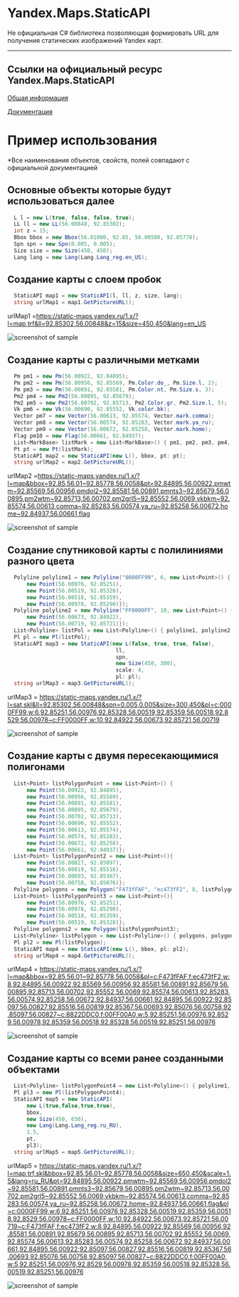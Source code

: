 # Yandex.Maps.StaticAPI
Не официальная C# библиотека позволяющая формировать URL для получения статических изображений Yandex карт.
***
Ссылки на официальный ресурс Yandex.Maps.StaticAPI
-
[Общая информация](https://tech.yandex.ru/maps/staticapi/?from=mapsapi)

[Документация](https://tech.yandex.ru/maps/doc/staticapi/1.x/dg/concepts/input_params-docpage/)

Пример использования
=
*Все наименования объектов, свойств, полей совпадают с официальной документацией

Основные объекты которые будут использоваться далее
-
```C#
  L l = new L(true, false, false, true);
  LL ll = new LL(56.00848, 92.85302);
  int z = 15;
  Bbox bbox = new Bbox(56.01000, 92.85, 56.00580, 92.85778);
  Spn spn = new Spn(0.005, 0.005);
  Size size = new Size(450, 450);
  Lang lang = new Lang(Lang.Lang_reg.en_US);
```

Создание карты с слоем пробок
-
```C#
  StaticAPI map1 = new StaticAPI(l, ll, z, size, lang);
  string urlMap1 = map1.GetPictureURL();
```
urlMap1 =https://static-maps.yandex.ru/1.x/?l=map,trf&ll=92.85302,56.00848&z=15&size=450,450&lang=en_US

![screenshot of sample](https://static-maps.yandex.ru/1.x/?l=map,trf&ll=92.85302,56.00848&z=15&size=450,450&lang=en_US)

Создание карты с различными метками
-
```C#
  Pm pm1 = new Pm(56.00922, 92.84895);
  Pm pm2 = new Pm(56.00956, 92.85569, Pm.Color.do_, Pm.Size.l, 2);
  Pm pm3 = new Pm(56.00891, 92.85581, Pm.Color.nt, Pm.Size.s, 3);
  Pm2 pm4 = new Pm2(56.00895, 92.85679);
  Pm2 pm5 = new Pm2(56.00702, 92.85713, Pm2.Color.gr, Pm2.Size.l, 5);
  Vk pm6 = new Vk(56.00690, 92.85552, Vk.color.bk);
  Vector pm7 = new Vector(56.00613, 92.85574, Vector.mark.comma);
  Vector pm8 = new Vector(56.00574, 92.85283, Vector.mark.ya_ru);
  Vector pm9 = new Vector(56.00672, 92.85258, Vector.mark.home);
  Flag pm10 = new Flag(56.00661, 92.84937);
  List<MarkBase> listMark = new List<MarkBase>() { pm1, pm2, pm3, pm4, pm5, pm6, pm7, pm8, pm9, pm10 };
  Pt pt = new Pt(listMark);
  StaticAPI map2 = new StaticAPI(new L(), bbox, pt: pt);
  string urlMap2 = map2.GetPictureURL();
```
urlMap2 =https://static-maps.yandex.ru/1.x/?l=map&bbox=92.85,56.01~92.85778,56.0058&pt=92.84895,56.00922,pmwtm~92.85569,56.00956,pmdol2~92.85581,56.00891,pmnts3~92.85679,56.00895,pm2wtm~92.85713,56.00702,pm2grl5~92.85552,56.0069,vkbkm~92.85574,56.00613,comma~92.85283,56.00574,ya_ru~92.85258,56.00672,home~92.84937,56.00661,flag

![screenshot of sample](https://static-maps.yandex.ru/1.x/?l=map&bbox=92.85,56.01~92.85778,56.0058&pt=92.84895,56.00922,pmwtm~92.85569,56.00956,pmdol2~92.85581,56.00891,pmnts3~92.85679,56.00895,pm2wtm~92.85713,56.00702,pm2grl5~92.85552,56.0069,vkbkm~92.85574,56.00613,comma~92.85283,56.00574,ya_ru~92.85258,56.00672,home~92.84937,56.00661,flag)

Создание спутниковой карты с полилиниями разного цвета
-
```C#
  Polyline polyline1 = new Polyline("0000FF99", 6, new List<Point>() {
      new Point(56.00976, 92.85251),
      new Point(56.00519, 92.85328),
      new Point(56.00518, 92.85359),
      new Point(56.00978, 92.85290)});
  Polyline polyline2 = new Polyline("FF0000FF", 10, new List<Point>() {
      new Point(56.00673, 92.84922),
      new Point(56.00719, 92.85721)});
  List<Polyline> listPol = new List<Polyline>() { polyline1, polyline2 };
  Pl pl = new Pl(listPol);
  StaticAPI map3 = new StaticAPI(new L(false, true, true, false),
                                  ll,
                                  spn,
                                  new Size(450, 300),
                                  scale: 4,
                                  pl: pl);
  string urlMap3 = map3.GetPictureURL();
```
urlMap3 = https://static-maps.yandex.ru/1.x/?l=sat,skl&ll=92.85302,56.00848&spn=0.005,0.005&size=300,450&pl=c:0000FF99,w:6,92.85251,56.00976,92.85328,56.00519,92.85359,56.00518,92.8529,56.00978~c:FF0000FF,w:10,92.84922,56.00673,92.85721,56.00719

![screenshot of sample](https://static-maps.yandex.ru/1.x/?l=sat,skl&ll=92.85302,56.00848&spn=0.005,0.005&size=300,450&pl=c:0000FF99,w:6,92.85251,56.00976,92.85328,56.00519,92.85359,56.00518,92.8529,56.00978~c:FF0000FF,w:10,92.84922,56.00673,92.85721,56.00719)

Создание карты с двумя пересекающимися полигонами
-
```C#
  List<Point> listPolygonPoint = new List<Point>() {
      new Point(56.00922, 92.84895),
      new Point(56.00956, 92.85569),
      new Point(56.00891, 92.85581),
      new Point(56.00895, 92.85679),
      new Point(56.00702, 92.85713),
      new Point(56.00690, 92.85552),
      new Point(56.00613, 92.85574),
      new Point(56.00574, 92.85283),
      new Point(56.00672, 92.85258),
      new Point(56.00661, 92.84937)};
  List<Point> listPolygonPoint2 = new List<Point>(){
      new Point(56.00827, 92.85097),
      new Point(56.00819, 92.85516),
      new Point(56.00693, 92.85367),
      new Point(56.00758, 92.85076)};
  Polyline polygons = new Polygon("F473fFAF", "ec473fF2", 8, listPolygonPoint, listPolygonPoint2);
  List<Point> listPolygonPoint3 = new List<Point>(){
      new Point(56.00976, 92.85251),
      new Point(56.00978, 92.85290),
      new Point(56.00518, 92.85359),
      new Point(56.00519, 92.85328)};
  Polyline polygons2 = new Polygon(listPolygonPoint3);
  List<Polyline> listPolygon = new List<Polyline>() { polygons, polygons2 };
  Pl pl2 = new Pl(listPolygon);
  StaticAPI map4 = new StaticAPI(new L(), bbox, pl: pl2);
  string urlMap4 = map4.GetPictureURL();
```
urlMap4 = https://static-maps.yandex.ru/1.x/?l=map&bbox=92.85,56.01~92.85778,56.0058&pl=c:F473fFAF,f:ec473fF2,w:8,92.84895,56.00922,92.85569,56.00956,92.85581,56.00891,92.85679,56.00895,92.85713,56.00702,92.85552,56.0069,92.85574,56.00613,92.85283,56.00574,92.85258,56.00672,92.84937,56.00661,92.84895,56.00922;92.85097,56.00827,92.85516,56.00819,92.85367,56.00693,92.85076,56.00758,92.85097,56.00827~c:8822DDC0,f:00FF00A0,w:5,92.85251,56.00976,92.8529,56.00978,92.85359,56.00518,92.85328,56.00519,92.85251,56.00976

![screenshot of sample](https://static-maps.yandex.ru/1.x/?l=map&bbox=92.85,56.01~92.85778,56.0058&pl=c:F473fFAF,f:ec473fF2,w:8,92.84895,56.00922,92.85569,56.00956,92.85581,56.00891,92.85679,56.00895,92.85713,56.00702,92.85552,56.0069,92.85574,56.00613,92.85283,56.00574,92.85258,56.00672,92.84937,56.00661,92.84895,56.00922;92.85097,56.00827,92.85516,56.00819,92.85367,56.00693,92.85076,56.00758,92.85097,56.00827~c:8822DDC0,f:00FF00A0,w:5,92.85251,56.00976,92.8529,56.00978,92.85359,56.00518,92.85328,56.00519,92.85251,56.00976)

Создание карты со всеми ранее созданными объектами
-
```C#
  List<Polyline> listPolygonPoint4 = new List<Polyline>() { polyline1, polyline2, polygons, polygons2 };
  Pl pl3 = new Pl(listPolygonPoint4);
  StaticAPI map5 = new StaticAPI(
      new L(true,false,true,true),
      bbox,
      new Size(450, 650),
      new Lang(Lang.Lang_reg.ru_RU),
      1.5, 
      pt, 
      pl3);
  string urlMap5 = map5.GetPictureURL();
```
urlMap5 = https://static-maps.yandex.ru/1.x/?l=map,trf,skl&bbox=92.85,56.01~92.85778,56.0058&size=650,450&scale=1.5&lang=ru_RU&pt=92.84895,56.00922,pmwtm~92.85569,56.00956,pmdol2~92.85581,56.00891,pmnts3~92.85679,56.00895,pm2wtm~92.85713,56.00702,pm2grl5~92.85552,56.0069,vkbkm~92.85574,56.00613,comma~92.85283,56.00574,ya_ru~92.85258,56.00672,home~92.84937,56.00661,flag&pl=c:0000FF99,w:6,92.85251,56.00976,92.85328,56.00519,92.85359,56.00518,92.8529,56.00978~c:FF0000FF,w:10,92.84922,56.00673,92.85721,56.00719~c:F473fFAF,f:ec473fF2,w:8,92.84895,56.00922,92.85569,56.00956,92.85581,56.00891,92.85679,56.00895,92.85713,56.00702,92.85552,56.0069,92.85574,56.00613,92.85283,56.00574,92.85258,56.00672,92.84937,56.00661,92.84895,56.00922;92.85097,56.00827,92.85516,56.00819,92.85367,56.00693,92.85076,56.00758,92.85097,56.00827~c:8822DDC0,f:00FF00A0,w:5,92.85251,56.00976,92.8529,56.00978,92.85359,56.00518,92.85328,56.00519,92.85251,56.00976

![screenshot of sample](https://static-maps.yandex.ru/1.x/?l=map,trf,skl&bbox=92.85,56.01~92.85778,56.0058&size=650,450&scale=1.5&lang=ru_RU&pt=92.84895,56.00922,pmwtm~92.85569,56.00956,pmdol2~92.85581,56.00891,pmnts3~92.85679,56.00895,pm2wtm~92.85713,56.00702,pm2grl5~92.85552,56.0069,vkbkm~92.85574,56.00613,comma~92.85283,56.00574,ya_ru~92.85258,56.00672,home~92.84937,56.00661,flag&pl=c:0000FF99,w:6,92.85251,56.00976,92.85328,56.00519,92.85359,56.00518,92.8529,56.00978~c:FF0000FF,w:10,92.84922,56.00673,92.85721,56.00719~c:F473fFAF,f:ec473fF2,w:8,92.84895,56.00922,92.85569,56.00956,92.85581,56.00891,92.85679,56.00895,92.85713,56.00702,92.85552,56.0069,92.85574,56.00613,92.85283,56.00574,92.85258,56.00672,92.84937,56.00661,92.84895,56.00922;92.85097,56.00827,92.85516,56.00819,92.85367,56.00693,92.85076,56.00758,92.85097,56.00827~c:8822DDC0,f:00FF00A0,w:5,92.85251,56.00976,92.8529,56.00978,92.85359,56.00518,92.85328,56.00519,92.85251,56.00976)

